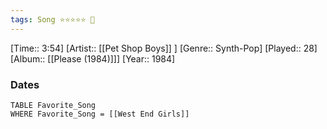 ```yaml
---
tags: Song ⭐⭐⭐⭐⭐ 💛
---
```

[Time:: 3:54]
[Artist:: [[Pet Shop Boys]] ]
[Genre:: Synth-Pop]
[Played:: 28]
[Album:: [[Please (1984)]]]
[Year:: 1984]
### Dates
````dataview
TABLE Favorite_Song
WHERE Favorite_Song = [[West End Girls]]
````